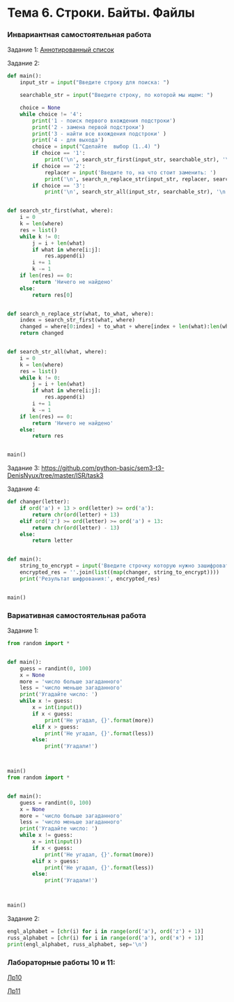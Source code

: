 # Тема 6. Строки. Байты. Файлы

### Инвариантная самостоятельная работа
Задание 1:
[Аннотированный список](https://github.com/python-basic/sem3-t3-DenisNyux/blob/master/ISR/task1.docx)

Задание 2:
```python
def main():
    input_str = input("Введите строку для поиска: ")

    searchable_str = input("Введите строку, по которой мы ищем: ")

    choice = None
    while choice != '4':
        print('1 - поиск первого вхождения подстроки')
        print('2 - замена первой подстроки')
        print('3 - найти все вхождения подстроки' )
        print('4 - для выхода')
        choice = input("Сделайте  выбор (1..4) ")
        if choice == '1':
            print('\n', search_str_first(input_str, searchable_str), '\n', sep='')
        if choice == '2':
            replacer = input('Введите то, на что стоит заменить: ')
            print('\n', search_n_replace_str(input_str, replacer, searchable_str), '\n', sep='')
        if choice == '3':
            print('\n', search_str_all(input_str, searchable_str), '\n', sep='')


def search_str_first(what, where):
    i = 0
    k = len(where)
    res = list()
    while k != 0:
        j = i + len(what)
        if what in where[i:j]:
            res.append(i)
        i += 1
        k -= 1
    if len(res) == 0:
        return 'Ничего не найдено'
    else:
        return res[0]


def search_n_replace_str(what, to_what, where):
    index = search_str_first(what, where)
    changed = where[0:index] + to_what + where[index + len(what):len(where)]
    return changed


def search_str_all(what, where):
    i = 0
    k = len(where)
    res = list()
    while k != 0:
        j = i + len(what)
        if what in where[i:j]:
            res.append(i)
        i += 1
        k -= 1
    if len(res) == 0:
        return 'Ничего не найдено'
    else:
        return res


main()
```
Задание 3: https://github.com/python-basic/sem3-t3-DenisNyux/tree/master/ISR/task3

Задание 4:
```python
def changer(letter):
    if ord('a') + 13 > ord(letter) >= ord('a'):
        return chr(ord(letter) + 13)
    elif ord('z') >= ord(letter) >= ord('a') + 13:
        return chr(ord(letter) - 13)
    else:
        return letter


def main():
    string_to_encrypt = input('Введите строчку которую нужно зашифровать: ')
    encrypted_res = ''.join(list((map(changer, string_to_encrypt))))
    print('Результат шифрования:', encrypted_res)


main()
```

### Вариативная самостоятельная работа
Задание 1:
```python
from random import *


def main():
    guess = randint(0, 100)
    x = None
    more = 'число больше загаданного'
    less = 'число меньше загаданного'
    print('Угадайте число: ')
    while x != guess:
        x = int(input())
        if x < guess:
            print('Не угадал, {}'.format(more))
        elif x > guess:
            print('Не угадал, {}'.format(less))
        else:
            print('Угадали!')



main()
from random import *


def main():
    guess = randint(0, 100)
    x = None
    more = 'число больше загаданного'
    less = 'число меньше загаданного'
    print('Угадайте число: ')
    while x != guess:
        x = int(input())
        if x < guess:
            print('Не угадал, {}'.format(more))
        elif x > guess:
            print('Не угадал, {}'.format(less))
        else:
            print('Угадали!')



main()
```
Задание 2:
```python
engl_alphabet = [chr(i) for i in range(ord('a'), ord('z') + 1)]
russ_alphabet = [chr(i) for i in range(ord('а'), ord('я') + 1)]
print(engl_alphabet, russ_alphabet, sep='\n')
```

### Лабораторные работы 10 и 11:
[Лр10](https://github.com/python-basic/sem3-t3-DenisNyux/tree/master/lab10)

[Лр11](https://github.com/python-basic/sem3-t3-DenisNyux/tree/master/lab11)
